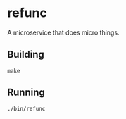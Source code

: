 refunc
========

A microservice that does micro things.

## Building

`make`


## Running

`./bin/refunc`
